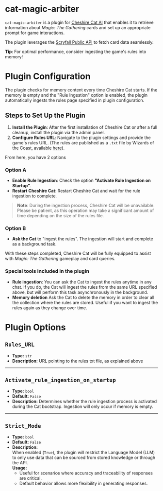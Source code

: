 # cat-magic-arbiter

`cat-magic-arbiter` is a plugin for [Cheshire Cat AI](https://cheshirecat.ai/) that enables it to retrieve information about *Magic: The Gathering* cards and set up an appropriate prompt for game interactions.

The plugin leverages the [Scryfall Public API](https://scryfall.com/docs/api) to fetch card data seamlessly.

**Tip**: For optimal performance, consider ingesting the game's rules into memory!

# Plugin Configuration

The plugin checks for memory content every time Cheshire Cat starts. If the memory is empty and the "Rule Ingestion" option is enabled, the plugin automatically ingests the rules page specified in plugin configuration.

## Steps to Set Up the Plugin

1. **Install the Plugin**: After the first installation of Cheshire Cat or after a full cleanup, install the plugin via the admin panel.
2. **Configure Rules URL**: Navigate to the plugin settings and provide the game's rules URL. (The rules are published as a `.txt` file by Wizards of the Coast, available [here](https://magic.wizards.com/en/rules)).

From here, you have 2 options

### Option A

- **Enable Rule Ingestion**: Check the option **"Activate Rule Ingestion on Startup"**.
- **Restart Cheshire Cat**: Restart Cheshire Cat and wait for the rule ingestion to complete.

> **Note**: During the ingestion process, Cheshire Cat will be unavailable. Please be patient, as this operation may take a significant amount of time depending on the size of the rules file.

### Option B

- **Ask the Cat** to "ingest the rules". The ingestion will start and complete as a background task.

With these steps completed, Cheshire Cat will be fully equipped to assist with *Magic: The Gathering* gameplay and card queries.

### Special tools included in the plugin
- **Rule ingestion**: You can ask the Cat to ingest the rules anytime in any chat. If you do, the Cat will ingest the rules from the same URL specified above, but will perform this task asynchronously in the background.
- **Memory deletion** Ask the Cat to delete the memory in order to clear all the collection where the rules are stored. Useful if you want to ingest the rules again as they change over time.

# Plugin Options

## `Rules_URL`
- **Type:** `str`
- **Description:** URL pointing to the rules txt file, as explained above

---

## `Activate_rule_ingestion_on_startup`
- **Type:** `bool`
- **Default:** `False`
- **Description:** Determines whether the rule ingestion process is activated during the Cat bootstrap. Ingestion will only occur if memory is empty.

---

## `Strict_Mode`
- **Type:** `bool`
- **Default:** `False`
- **Description:**  
  When enabled (`True`), the plugin will restrict the Language Model (LLM) to only use data that can be sourced from stored knowledge or through the API.  
  **Usage:**  
  - Useful for scenarios where accuracy and traceability of responses are critical.  
  - Default behavior allows more flexibility in generating responses.
